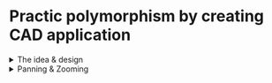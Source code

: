 <h1> Practic polymorphism by creating CAD application</h1>
<details>
  <summary> The idea & design</summary>

</details>
<details>
  <summary> Panning & Zooming</summary>
</details>
